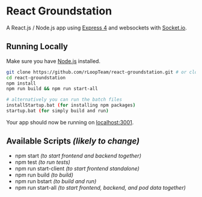 # React Groundstation

A React.js / Node.js app using [Express 4](http://expressjs.com/) and websockets with [Socket.io](socket.io).

## Running Locally

Make sure you have [Node.js](http://nodejs.org/) installed.

```sh
git clone https://github.com/rLoopTeam/react-groundstation.git # or clone your own fork
cd react-groundstation
npm install
npm run build && npm run start-all

# alternatively you can run the batch files
installStartup.bat (for installing npm packages)
startup.bat (for simply build and run)
```

Your app should now be running on [localhost:3001](http://localhost:3001/).

## Available Scripts *(likely to change)*
  - npm start *(to start frontend and backend together)*
  - npm test *(to run tests)*
  - npm run start-client *(to start frontend standalone)*
  - npm run build *(to build)*
  - npm run bstart *(to build and run)*
  - npm run start-all *(to start frontend, backend, and pod data together)*